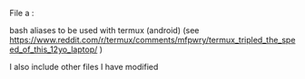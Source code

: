 File a :

bash aliases to be used with termux (android) (see https://www.reddit.com/r/termux/comments/mfpwry/termux_tripled_the_speed_of_this_12yo_laptop/ )

I also include other files I have modified
